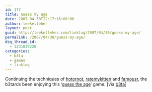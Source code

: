 ```yaml
---
id: 177
title: Guess my age
date: 2007-04-30T22:17:16+00:00
author: leekelleher
layout: post
guid: http://leekelleher.com/linklog/2007/04/30/guess-my-age/
permalink: /2007/04/30/guess-my-age/
dsq_thread_id:
  - 1231639220
categories:
  - b3ta
  - games
  - linklog
---
```

Continuing the techniques of [hotornot](http://www.hotornot.com/), [ratemykitten](http://kittenwar.com/) and [famousr](http://www.famousr.com/), the b3tards been enjoying this &#8216;[guess the age](http://www.guessmyage.net/)&#8216; game. [via [b3ta](http://b3ta.com/newsletter/issue274/)]